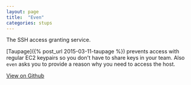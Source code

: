 ```yaml
---
layout: page
title:  "Even"
categories: stups
---
```


The SSH access granting service.

[Taupage]({% post_url 2015-03-11-taupage %}) prevents access with regular EC2 keypairs so you don't have to share keys in your team. Also `even` asks you to provide a reason why you need to access the host.

[View on Github](https://github.com/zalando-stups/even)
